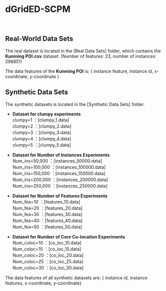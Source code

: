 # dGridED-SCPM

<br>

Real-World Data Sets<br>
-------
The real dataset is located in the [Real Data Sets] folder, which contains the **Kunming POI.csv** dataset. (Number of features: 23, number of instances: 298851)
<br>

The data features of the **Kunming POI** is: { instance feature, instance id, x-coordinate, y-coordinate }
<br>

Synthetic Data Sets<br>
-------

The synthetic datasets is located in the [Synthetic Data Sets] folder.

* **Dataset for clumpy experiments**<br>
  clumpy=1 ：[clumpy_1.data] <br>
  clumpy=2 ：[clumpy_2.data] <br>
  clumpy=3 ：[clumpy_3.data] <br>
  clumpy=4 ：[clumpy_4.data] <br>
  clumpy=5 ：[clumpy_5.data] <br>

* **Dataset for Number of Instances Experiments**<br>
  Num_ins=50,000  ：[instances_50000.data] <br>
  Num_ins=100,000 ：[instances_100000.data] <br>
  Num_ins=150,000 ：[instances_150000.data] <br>
  Num_ins=200,000 ：[instances_200000.data] <br>
  Num_ins=250,000 ：[instances_250000.data] <br>

* **Dataset for Number of Features Experiments**<br>
  Num_fea=10 ：[features_10.data] <br>
  Num_fea=20 ：[features_20.data] <br>
  Num_fea=30 ：[features_30.data] <br>
  Num_fea=40 ：[features_40.data] <br>
  Num_fea=50 ：[features_50.data] <br>

* **Dataset for Number of Core Co-location Experiments**<br>
  Num_coloc=10 ：[co_loc_10.data] <br>
  Num_coloc=15 ：[co_loc_15.data] <br>
  Num_coloc=20 ：[co_loc_20.data] <br>
  Num_coloc=25 ：[co_loc_25.data] <br>
  Num_coloc=30 ：[co_loc_30.data] <br>
  
The data features of all synthetic datasets are: { instance id, instance features, x-coordinate, y-coordinate}
